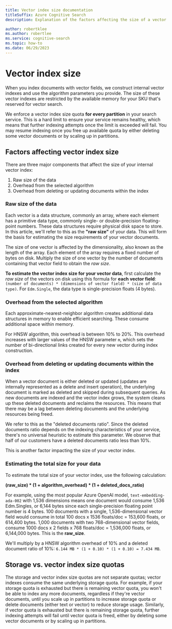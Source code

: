 ```yaml
---
title: Vector index size documentation
titleSuffix: Azure Cognitive Search
description: Explanation of the factors affecting the size of a vector index.

author: robertklee
ms.author: robertlee
ms.service: cognitive-search
ms.topic: how-to
ms.date: 06/29/2023
---
```


# Vector index size

When you index documents with vector fields, we construct internal vector indexes and use the algorithm parameters you provide. The size of these vector indexes are restricted by the available memory for your SKU that's reserved for vector search.

We enforce a vector index size quota **for every partition** in your search service. This is a hard limit to ensure your service remains healthy, which means that further indexing attempts once the limit is exceeded will fail. You may resume indexing once you free up available quota by either deleting some vector documents or by scaling up in partitions.

## Factors affecting vector index size

There are three major components that affect the size of your internal vector index:

1. Raw size of the data
1. Overhead from the selected algorithm
1. Overhead from deleting or updating documents within the index

### Raw size of the data

Each vector is a data structure, commonly an array, where each element has a primitive data type, commonly single- or double-precision floating-point numbers. These data structures require physical disk space to store. In this article, we'll refer to this as the **"raw size"** of your data. This will form the basis for estimating the size requirements of your vector documents.

The size of one vector is affected by the dimensionality, also known as the length of the array. Each element of the array requires a fixed number of bytes on disk. Multiply the size of one vector by the number of documents containing that vector field to obtain the _raw size_.

**To estimate the vector index size for your vector data**, first calculate the _raw size_ of the vectors on disk using this formula for **each vector field**: `(number of documents) * (dimensions of vector field) * (size of data type)`. For `Edm.Single`, the data type is single-precision floats (4 bytes).

### Overhead from the selected algorithm

Each approximate-nearest-neighbor algorithm creates additional data structures in memory to enable efficient searching. These consume additional space within memory. 

For HNSW algorithm, this overhead is between 10% to 20%. This overhead increases with larger values of the HNSW parameter `m`, which sets the number of bi-directional links created for every new vector during index construction.

### Overhead from deleting or updating documents within the index

When a vector document is either deleted or updated (updates are internally represented as a delete and insert operation), the underlying document is marked as deleted and skipped during subsequent queries. As new documents are indexed and the vector index grows, the system cleans up these deleted documents and reclaims the resources. This means that there may be a lag between deleting documents and the underlying resources being freed. 

We refer to this as the "deleted documents ratio". Since the deleted documents ratio depends on the indexing characteristics of your service, there's no universal heuristic to estimate this parameter. We observe that half of our customers have a deleted documents ratio less than 10%.

This is another factor impacting the size of your vector index.

### Estimating the total size for your data

To estimate the total size of your vector index, use the following calculation:

**(raw_size) * (1 + algorithm_overhead) * (1 + deleted_docs_ratio)**

For example, using the most popular Azure OpenAI model, `text-embedding-ada-002` with 1,536 dimensions means one document would consume 1,536 Edm.Singles, or 6,144 bytes since each single-precision floating point number is 4 bytes. 100 documents with a single, 1,536-dimensional vector field would consume in total 100 docs x 1536 floats/doc = 153,600 floats, or 614,400 bytes. 1,000 documents with two 768-dimensional vector fields, consume 1000 docs x 2 fields x 768 floats/doc = 1,536,000 floats, or 6,144,000 bytes. This is the **raw_size**.

We'll multiply by a HNSW algorithm overhead of 10% and a deleted document ratio of 10%: `6.144 MB * (1 + 0.10) * (1 + 0.10) = 7.434 MB`.

## Storage vs. vector index size quotas

The storage and vector index size quotas are not separate quotas; vector indexes consume the same underlying storage quota. For example, if your storage quota is exhausted but there is remaining vector quota, you won't be able to index any more documents, regardless if they're vector documents, until you scale up in partitions to increase storage quota or delete documents (either text or vector) to reduce storage usage. Similarly, if vector quota is exhausted but there is remaining storage quota, further indexing attempts will fail until vector quota is freed, either by deleting some vector documents or by scaling up in partitions.